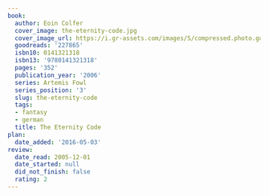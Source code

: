 ```yaml
---
book:
  author: Eoin Colfer
  cover_image: the-eternity-code.jpg
  cover_image_url: https://i.gr-assets.com/images/S/compressed.photo.goodreads.com/books/1327945417l/227865._SX98_.jpg
  goodreads: '227865'
  isbn10: 0141321318
  isbn13: '9780141321318'
  pages: '352'
  publication_year: '2006'
  series: Artemis Fowl
  series_position: '3'
  slug: the-eternity-code
  tags:
  - fantasy
  - german
  title: The Eternity Code
plan:
  date_added: '2016-05-03'
review:
  date_read: 2005-12-01
  date_started: null
  did_not_finish: false
  rating: 2
---
```

